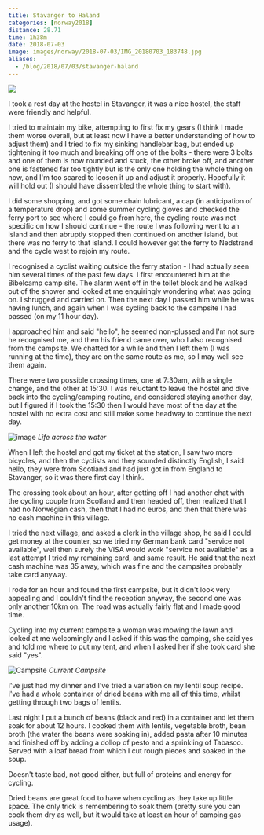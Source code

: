 ```yaml
---
title: Stavanger to Haland
categories: [norway2018]
distance: 28.71
time: 1h38m
date: 2018-07-03
image: images/norway/2018-07-03/IMG_20180703_183748.jpg
aliases:
  - /blog/2018/07/03/stavanger-haland
---
```



<img class="image-right" src="/images/norway/2018-07-03/map.png"/>

I took a rest day at the hostel in Stavanger, it was a nice hostel, the staff
were friendly and helpful.

I tried to maintain my bike, attempting to first fix my gears (I think I made
them worse overall, but at least now I have a better understanding of how to
adjust them) and I tried to fix my sinking handlebar bag, but ended up
tightening it too much and breaking off one of the bolts - there were 3 bolts
and one of them is now rounded and stuck, the other broke off, and another one
is fastened far too tightly but is the only one holding the whole thing on
now, and I'm too scared to loosen it up and adjust it properly. Hopefully it
will hold out (I should have dissembled the whole thing to start with).

I did some shopping, and got some chain lubricant, a cap (in anticipation of a
temperature drop) and some summer cycling gloves and checked the ferry port to
see where I could go from here, the cycling route was not specific on how I
should continue - the route I was following went to an island and then
abruptly stopped then continued on another island, but there was no ferry to
that island. I could however get the ferry to Nedstrand and the cycle west to
rejoin my route.

I recognised a cyclist waiting outside the ferry station - I had actually seen
him several times of the past few days. I first encountered him at the
Bibelcamp camp site. The alarm went off in the toilet block and he walked out
of the shower and looked at me enquiringly wondering what was going on. I
shrugged and carried on. Then the next day I passed him while he was having
lunch, and again when I was cycling back to the campsite I had passed (on my
11 hour day).

I approached him and said "hello", he seemed non-plussed and I'm not sure he
recognised me, and then his friend came over, who I also recognised from the
campsite. We chatted for a while and then I left them (I was running at the
time), they are on the same route as me, so I may well see them again.

There were two possible crossing times, one at 7:30am, with a single change,
and the other at 15:30. I was reluctant to leave the hostel and dive back into
the cycling/camping routine, and considered staying another day, but I figured
if I took the 15:30 then I would have most of the day at the hostel with no
extra cost and still make some headway to continue the next day.

![image](/images/norway/2018-07-03/IMG_20180703_172138.jpg)
*Life across the water*

When I left the hostel and got my ticket at the station, I saw two more
bicycles, and then the cyclists and they sounded distinctly English, I said
hello, they were from Scotland and had just got in from England to Stavanger,
so it was there first day I think.

The crossing took about an hour, after getting off I had another chat with the
cycling couple from Scotland and then headed off, then realized that I had no
Norwegian cash, then that I had no euros, and then that there was no cash
machine in this village.

I tried the next village, and asked a clerk in the village shop, he said I
could get money at the counter, so we tried my German bank card "service not
available", well then surely the VISA would work "service not available" as a
last attempt I tried my remaining card, and same result. He said that the next
cash machine was 35 away, which was fine and the campsites probably take
card anyway.

I rode for an hour and found the first campsite, but it didn't look very
appealing and I couldn't find the reception anyway, the second one was only
another 10km on. The road was actually fairly flat and I made good time.

Cycling into my current campsite a woman was mowing the lawn and looked at me
welcomingly and I asked if this was the camping, she said yes and told me
where to put my tent, and when I asked her if she took card she said "yes".

![Campsite](/images/norway/2018-07-03/IMG_20180703_183748.jpg)
*Current Campsite*

I've just had my dinner and I've tried a variation on my lentil soup recipe.
I've had a whole container of dried beans with me all of this time, whilst
getting through two bags of lentils.

Last night I put a bunch of beans (black and red) in a container and let them
soak for about 12 hours. I cooked them with lentils, vegetable broth, bean
broth (the water the beans were soaking in), added pasta after 10 minutes and
finished off by adding a dollop of pesto and a sprinkling of Tabasco. Served
with a loaf bread from which I cut rough pieces and soaked in the soup.

Doesn't taste bad, not good either, but full of proteins and energy for
cycling.

Dried beans are great food to have when cycling as they take up little space.
The only trick is remembering to soak them (pretty sure you can cook them dry
as well, but it would take at least an hour of camping gas usage).
